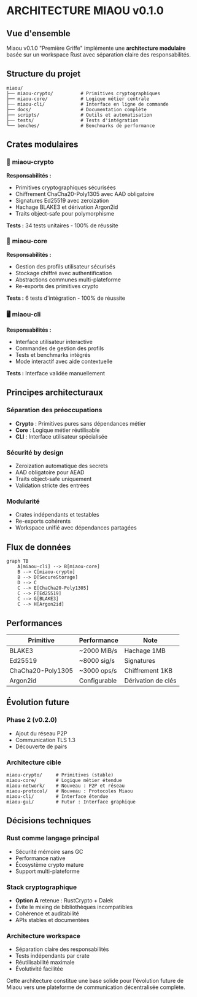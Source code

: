 # ARCHITECTURE MIAOU v0.1.0

## Vue d'ensemble

Miaou v0.1.0 "Première Griffe" implémente une **architecture modulaire** basée sur un workspace Rust avec séparation claire des responsabilités.

## Structure du projet

```
miaou/
├── miaou-crypto/          # Primitives cryptographiques
├── miaou-core/            # Logique métier centrale  
├── miaou-cli/             # Interface en ligne de commande
├── docs/                  # Documentation complète
├── scripts/               # Outils et automatisation
├── tests/                 # Tests d'intégration
└── benches/               # Benchmarks de performance
```

## Crates modulaires

### 🔐 **miaou-crypto**
**Responsabilités :**
- Primitives cryptographiques sécurisées
- Chiffrement ChaCha20-Poly1305 avec AAD obligatoire
- Signatures Ed25519 avec zeroization
- Hachage BLAKE3 et dérivation Argon2id
- Traits object-safe pour polymorphisme

**Tests :** 34 tests unitaires - 100% de réussite

### 🧠 **miaou-core** 
**Responsabilités :**
- Gestion des profils utilisateur sécurisés
- Stockage chiffré avec authentification
- Abstractions communes multi-plateforme
- Re-exports des primitives crypto

**Tests :** 6 tests d'intégration - 100% de réussite

### 🖥️ **miaou-cli**
**Responsabilités :**
- Interface utilisateur interactive
- Commandes de gestion des profils
- Tests et benchmarks intégrés
- Mode interactif avec aide contextuelle

**Tests :** Interface validée manuellement

## Principes architecturaux

### Séparation des préoccupations
- **Crypto** : Primitives pures sans dépendances métier
- **Core** : Logique métier réutilisable
- **CLI** : Interface utilisateur spécialisée

### Sécurité by design
- Zeroization automatique des secrets
- AAD obligatoire pour AEAD
- Traits object-safe uniquement
- Validation stricte des entrées

### Modularité
- Crates indépendants et testables
- Re-exports cohérents
- Workspace unifié avec dépendances partagées

## Flux de données

```mermaid
graph TB
    A[miaou-cli] --> B[miaou-core]
    B --> C[miaou-crypto]
    B --> D[SecureStorage]
    D --> C
    C --> E[ChaCha20-Poly1305]
    C --> F[Ed25519]
    C --> G[BLAKE3]
    C --> H[Argon2id]
```

## Performances

| Primitive | Performance | Note |
|-----------|-------------|------|
| BLAKE3 | ~2000 MiB/s | Hachage 1MB |
| Ed25519 | ~8000 sig/s | Signatures |
| ChaCha20-Poly1305 | ~3000 ops/s | Chiffrement 1KB |
| Argon2id | Configurable | Dérivation de clés |

## Évolution future

### Phase 2 (v0.2.0)
- Ajout du réseau P2P
- Communication TLS 1.3
- Découverte de pairs

### Architecture cible
```
miaou-crypto/     # Primitives (stable)
miaou-core/       # Logique métier étendue
miaou-network/    # Nouveau : P2P et réseau
miaou-protocol/   # Nouveau : Protocoles Miaou
miaou-cli/        # Interface étendue
miaou-gui/        # Futur : Interface graphique
```

## Décisions techniques

### Rust comme langage principal
- Sécurité mémoire sans GC
- Performance native
- Écosystème crypto mature
- Support multi-plateforme

### Stack cryptographique
- **Option A** retenue : RustCrypto + Dalek
- Évite le mixing de bibliothèques incompatibles
- Cohérence et auditabilité
- APIs stables et documentées

### Architecture workspace
- Séparation claire des responsabilités
- Tests indépendants par crate
- Réutilisabilité maximale
- Évolutivité facilitée

Cette architecture constitue une base solide pour l'évolution future de Miaou vers une plateforme de communication décentralisée complète.